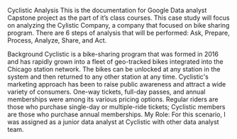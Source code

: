 Cyclistic Analysis
This is the documentation for Google Data analyst Capstone project as the part of it’s class courses. This case study will focus on analyzing the Cylistic Company, a company that focused on bike sharing program. There are 6 steps of analysis that will be performed: Ask, Prepare, Process, Analyze, Share, and Act.

Background
	Cyclistic is a bike-sharing program that was formed in 2016 and has rapidly grown into a fleet of geo-tracked bikes integrated into the Chicago station network. The bikes can be unlocked at any station in the system and then returned to any other station at any time.
Cyclistic's marketing approach has been to raise public awareness and attract a wide variety of consumers. One-way tickets, full-day passes, and annual memberships were among its various pricing options. Regular riders are those who purchase single-day or multiple-ride tickets; Cyclistic members are those who purchase annual memberships.
My Role: For this scenario, I was assigned as a junior data analyst at Cyclistic with other data analyst team. 
